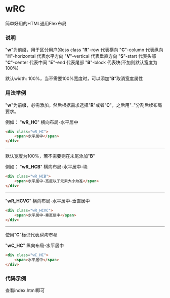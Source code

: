 # wRC

简单好用的HTML通用Flex布局

### 说明

"__w__"为前缀，用于区分用户的css class
"__R__"-row 代表横向
"__C__"-column 代表纵向
"__H__"-horizontal 代表水平方向
"__V__"-vertical 代表垂直方向
"__S__"-start 代表头部
"__C__"-center 代表中间
"__E__"-end 代表尾部
"__B__"-block 代表块(不加则默认宽度为100%)

默认width: 100%，当不需要100%宽度时，可以添加"__B__"取消宽度属性

### 用法举例

"__w__"为前缀，必需添加。然后根据需求选择"__R__"或者"__C__"，之后用"_"分割后续布局要求。

例如：
"__wR_HC__" 横向布局-水平居中

```html
<div class="wR_HC">
    <span>水平居中</span>
</div>
```
---

默认宽度为100%，若不需要则在末尾添加"__B__"

例如：
"__wR_HCB__" 横向布局-水平居中-块
```html
<div class="wR_HCB">
    <span>水平居中-宽度以子元素大小为准</span>
</div>
```
---

"__wR_HCVC__" 横向布局-水平居中-垂直居中
```html
<div class="wR_HCVC">
    <span>水平居中-垂直居中</span>
</div>
```

---

使用"__C__"标识代表*纵向布局*

"__wC_HC__" 纵向布局-水平居中
```html
<div class="wC_HC">
    <span>水平居中</span>
</div>
```

### 代码示例

查看index.html即可

